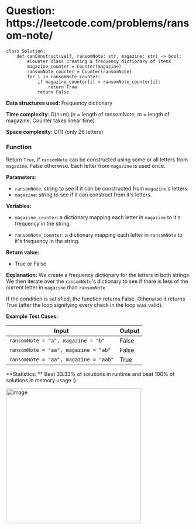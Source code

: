 <h1>Question: https://leetcode.com/problems/ransom-note/</h1>

```
class Solution:
    def canConstruct(self, ransomNote: str, magazine: str) -> bool:
        #Counter class creating a frequency dictionary of items
        magazine_counter = Counter(magazine)
        ransomNote_counter = Counter(ransomNote)
        for i in ransomNote_counter:
            if magazine_counter[i] < ransomNote_counter[i]:
                return True
            return False
```

**Data structures used**: Frequency dictionary

**Time complexity**: O(n+m) (n = length of ransomNote, m = length of magazine, Counter takes linear time)

**Space complexity**: O(1) (only 26 letters)

<h3>Function</h3>
Return <code>True</code>, if <code>ransomNote</code> can be constructed using some or all letters from <code>magazine</code>. False otherwise. Each letter from <code>magazine</code> is used once.


**Parameters:**
- <code>ransomNote</code>: string to see if it can be constructed from <code>magazine</code>'s letters
- <code>magazine</code>: string to see if it can construct <ransomNote> from it's letters.

**Variables:**
- <code>magazine_counter</code>: a dictionary mapping each letter in <code>magazine</code> to it's frequency in the string.

- <code>ransomNote_counter</code>: a dictionary mapping each letter in <code>ransomNote</code> to it's frequency in the string.

**Return value:**
- True or False

**Explanation:**
We create a frequency dictionary for the letters in both strings. We then iterate over the <code>ransomNote</code>'s dictionary to see if there is less of the current letter in <code>magazine</code> than <code>ransomNote</code>.

If the condition is satisfied, the function returns False. Otherwise it returns True (after the loop signifying every check in the loop was valid).

**Example Test Cases:**


| Input  | Output |
| ------------- | ------------- |
| <code>ransomNote = "a", magazine = "b"</code>  | False  |
| <code>ransomNote = "aa", magazine = "ab"</code>  | False  |
| <code>ransomNote = "aa", magazine = "aab"</code> | True |

**Statistics: ** Beat 33.33% of solutions in runtime and beat 100% of solutions in memory usage :).

<img width="369" alt="image" src="https://github.com/moonscape09/LeetCode/assets/101025804/34a3050c-fe8d-46fe-a439-e8d7a1c8d7c9">
